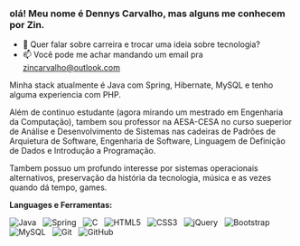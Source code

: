 ### olá! Meu nome é Dennys Carvalho, mas alguns me conhecem por Zin. 

- 💬 Quer falar sobre carreira e trocar uma ideia sobre tecnologia? 
- 📫 Você pode me achar mandando um email pra zincarvalho@outlook.com

Minha stack atualmente é Java com Spring, Hibernate, MySQL e tenho alguma experiencia com PHP.

Além de continuo estudante (agora mirando um mestrado em Engenharia da Computação), tambem sou professor na AESA-CESA no curso sueperior de Análise e Desenvolvimento de Sistemas nas cadeiras de Padrões de Arquietura de Software, Engenharia de Software, Linguagem de Definição de Dados e Introdução a Programação.

Tambem possuo um profundo interesse por sistemas operacionais alternativos, preservação da história da tecnologia, música e as vezes quando dá tempo, games.

**Languages e Ferramentas:** 

![Java](https://img.shields.io/badge/-Java-black?logo=java&style=social)&nbsp;&nbsp;
![Spring](https://img.shields.io/badge/-Spring%20Framework-black?logo=spring&style=social)&nbsp;&nbsp;
![C](https://img.shields.io/badge/-C-black?logo=c&style=social)&nbsp;&nbsp;
![HTML5](https://img.shields.io/badge/-HTML5-black?logo=html5&style=social)&nbsp;&nbsp;
![CSS3](https://img.shields.io/badge/-CSS3-black?logo=css3&style=social)&nbsp;&nbsp;
![jQuery](https://img.shields.io/badge/-jQuery-black?logo=jquery&style=social)&nbsp;&nbsp;
![Bootstrap](https://img.shields.io/badge/-Bootstrap-black?logo=bootstrap&style=social)&nbsp;&nbsp;
![MySQL](https://img.shields.io/badge/-MySQL-black?logo=mysql&style=social)&nbsp;&nbsp;
![Git](https://img.shields.io/badge/-Git-black?logo=git&style=social)&nbsp;&nbsp;
![GitHub](https://img.shields.io/badge/-GitHub-black?logo=github&style=social)&nbsp;&nbsp;
